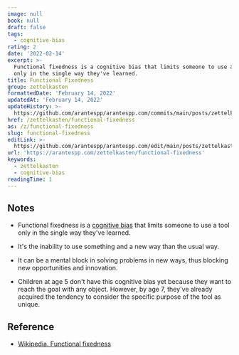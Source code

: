 ```yaml
---
image: null
book: null
draft: false
tags:
  - cognitive-bias
rating: 2
date: '2022-02-14'
excerpt: >-
  Functional fixedness is a cognitive bias that limits someone to use a tool
  only in the single way they've learned.
title: Functional Fixedness
group: zettelkasten
formattedDate: 'February 14, 2022'
updatedAt: 'February 14, 2022'
updateHistory: >-
  https://github.com/arantespp/arantespp.com/commits/main/posts/zettelkasten/functional-fixedness.md
href: /zettelkasten/functional-fixedness
as: /z/functional-fixedness
slug: functional-fixedness
editLink: >-
  https://github.com/arantespp/arantespp.com/edit/main/posts/zettelkasten/functional-fixedness.md
url: 'https://arantespp.com/zettelkasten/functional-fixedness'
keywords:
  - zettelkasten
  - cognitive-bias
readingTime: 1
---
```


## Notes

- Functional fixedness is a [cognitive bias](/z/cognitive-bias) that limits someone to use a tool only in the single way they've learned.

- It's the inability to use something and a new way than the usual way.

- It can be a mental block in solving problems in new ways, thus blocking new opportunities and innovation.

- Children at age 5 don't have this cognitive bias yet because they want to reach the goal with any object. However, by age 7, they've already acquired the tendency to consider the specific purpose of the tool as unique.

## Reference

- [Wikipedia. Functional fixedness](https://en.wikipedia.org/wiki/Functional_fixedness)

